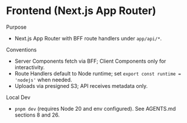 # Frontend (Next.js App Router)

Purpose
- Next.js App Router with BFF route handlers under `app/api/*`.

Conventions
- Server Components fetch via BFF; Client Components only for interactivity.
- Route Handlers default to Node runtime; set `export const runtime = 'nodejs'` when needed.
- Uploads via presigned S3; API receives metadata only.

Local Dev
- `pnpm dev` (requires Node 20 and env configured). See AGENTS.md sections 8 and 26.

